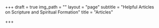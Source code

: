 +++
draft = true
img_path = ""
layout = "page"
subtitle = "Helpful Articles on Scripture and Spiritual Formation"
title = "Articles"

+++
